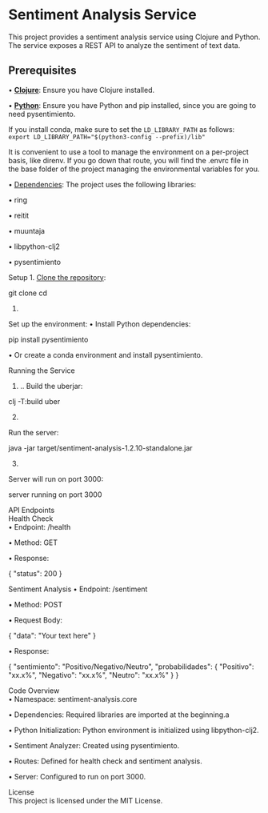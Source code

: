 
# Sentiment Analysis Service

This project provides a sentiment analysis service using Clojure and Python. The service exposes a REST API to analyze the sentiment of text data.

## Prerequisites

•  <a href="https://www.bing.com/search?form=SKPBOT&q=Clojure">[**Clojure**](https://www.bing.com/search?form=SKPBOT&q=Clojure)</a>: Ensure you have Clojure installed.

•  <a href="https://www.bing.com/search?form=SKPBOT&q=Python">[**Python**](https://www.bing.com/search?form=SKPBOT&q=Python)</a>: Ensure you have Python and pip installed, since you are going to need pysentimiento.  

If you install conda, make sure to set the `LD_LIBRARY_PATH` as follows:   
`````` export LD_LIBRARY_PATH="$(python3-config --prefix)/lib" `````` 

It is convenient to use a tool to manage the environment on a per-project basis, like direnv. If you go down that route, you will find the .envrc file in the base folder of the project managing the environmental variables for you.

•  <a href="https://www.bing.com/search?form=SKPBOT&q=Dependencies">Dependencies</a>: The project uses the following libraries:

•  ring

•  reitit

•  muuntaja

•  libpython-clj2

•  pysentimiento

Setup
1. 
<a href="https://www.bing.com/search?form=SKPBOT&q=Clone%20the%20repository">Clone the repository</a>:

git clone <repository-url>
cd <repository-directory>

1. 
Set up the environment:
•  Install Python dependencies:

pip install pysentimiento

•  Or create a conda environment and install pysentimiento.

Running the Service
1. .. 
Build the uberjar:

clj -T:build uber

2. 
Run the server:

java -jar target/sentiment-analysis-1.2.10-standalone.jar

3.  
Server will run on port 3000:    

server running on port 3000         

API Endpoints   
Health Check   
•  Endpoint: /health

•  Method: GET

•  Response:

{
"status": 200
}

Sentiment Analysis
•  Endpoint: /sentiment

•  Method: POST

•  Request Body:

{
"data": "Your text here"
}

•  Response:

{
"sentimiento": "Positivo/Negativo/Neutro",
"probabilidades": {
"Positivo": "xx.x%",
"Negativo": "xx.x%",
"Neutro": "xx.x%"
}
}

Code Overview     
•  Namespace: sentiment-analysis.core         

•  Dependencies: Required libraries are imported at the beginning.a  

•  Python Initialization: Python environment is initialized using libpython-clj2.  
                                                                                    
•  Sentiment Analyzer: Created using pysentimiento.                                 
                                                                                    
•  Routes: Defined for health check and sentiment analysis.                         

•  Server: Configured to run on port 3000.                                          

License                                                                             
This project is licensed under the MIT License.                                     
